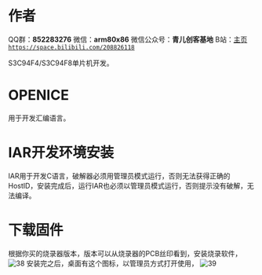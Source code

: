 ﻿# 作者
QQ群：**852283276**
微信：**arm80x86**
微信公众号：**青儿创客基地**
B站：[主页 `https://space.bilibili.com/208826118`](https://space.bilibili.com/208826118)

S3C94F4/S3C94F8单片机开发。
# OPENICE
用于开发汇编语言。

# IAR开发环境安装
IAR用于开发C语言，破解器必须用管理员模式运行，否则无法获得正确的HostID，安装完成后，运行IAR也必须以管理员模式运行，否则提示没有破解，无法编译。

# 下载固件
根据你买的烧录器版本，版本可以从烧录器的PCB丝印看到，安装烧录软件，
![38](https://img-blog.csdnimg.cn/20201227222202984.PNG?x-oss-process=image/watermark,type_ZmFuZ3poZW5naGVpdGk,shadow_10,text_aHR0cHM6Ly9ibG9nLmNzZG4ubmV0L1podV9aaHVfMjAwOQ==,size_16,color_FFFFFF,t_70)
安装完之后，桌面有这个图标，以管理员方式打开使用，
![39](https://img-blog.csdnimg.cn/20201227222202981.PNG)

